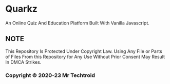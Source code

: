# Quarkz
An Online Quiz And Education Platform Built With Vanilla Javascript. 
## NOTE
This Repository Is Protected Under Copyright Law. Using Any File or Parts of Files From this Repository for Any Use Without Prior Consent May Result In DMCA Strikes. 
### Copyright © 2020-23 Mr Techtroid